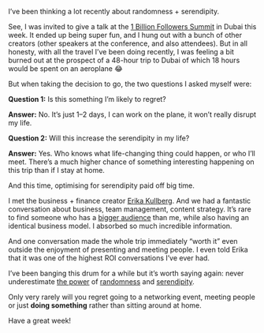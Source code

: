 I’ve been thinking a lot recently about randomness + serendipity.

See, I was invited to give a talk at the [1 Billion Followers Summit](https://click.convertkit-mail2.com/r8undk4w6mfoh2v802xt6/48hvheh07n7qqoiq/aHR0cHM6Ly8xYmlsbGlvbnN1bW1pdC5jb20=) in Dubai this week. It ended up being super fun, and I hung out with a bunch of other creators (other speakers at the conference, and also attendees). But in all honesty, with all the travel I’ve been doing recently, I was feeling a bit burned out at the prospect of a 48-hour trip to Dubai of which 18 hours would be spent on an aeroplane 😂

But when taking the decision to go, the two questions I asked myself were:

**Question 1:** Is this something I’m likely to regret?

**Answer:** No. It’s just 1–2 days, I can work on the plane, it won’t really disrupt my life.

**Question 2:** Will this increase the serendipity in my life?

**Answer:** Yes. Who knows what life-changing thing could happen, or who I’ll meet. There’s a much higher chance of something interesting happening on this trip than if I stay at home.

And this time, optimising for serendipity paid off big time.

I met the business + finance creator [Erika Kullberg](https://click.convertkit-mail2.com/r8undk4w6mfoh2v802xt6/wnh2hghrl3lv39fl/aHR0cHM6Ly93d3cueW91dHViZS5jb20vQEVyaWthMg==). And we had a fantastic conversation about business, team management, content strategy. It’s rare to find someone who has a [bigger audience](https://click.convertkit-mail2.com/r8undk4w6mfoh2v802xt6/reh8hohqoeove2i6/aHR0cHM6Ly93d3cuaW5zdGFncmFtLmNvbS9lcmlrYW5rdWxsYmVyZy8=) than me, while also having an identical business model. I absorbed so much incredible information.

And one conversation made the whole trip immediately “worth it” even outside the enjoyment of presenting and meeting people. I even told Erika that it was one of the highest ROI conversations I’ve ever had.

I’ve been banging this drum for a while but it’s worth saying again: never underestimate [the power](https://click.convertkit-mail2.com/r8undk4w6mfoh2v802xt6/08hwh9hmpkpwk9up/aHR0cHM6Ly9hbGlhYmRhYWwuY29tL2ZpbmRpbmctaW5zcGlyYXRpb24taW4tZHViYWkv) of [randomness](https://click.convertkit-mail2.com/r8undk4w6mfoh2v802xt6/8ghqhohg7x7px3hl/aHR0cHM6Ly9hbGlhYmRhYWwuY29tL3RoZS12YWx1ZS1vZi1zYXlpbmcteWVzLw==) and [serendipity](https://click.convertkit-mail2.com/r8undk4w6mfoh2v802xt6/vqh3hrhnqdq3d3tw/aHR0cHM6Ly9hbGlhYmRhYWwuY29tL3dpbmRvdy1vcGVuZXJzLXZzLWRvb3Ita25vY2tlcnMtMjAyMTIwLw==).

Only very rarely will you regret going to a networking event, meeting people or just **doing something** rather than sitting around at home.

Have a great week!